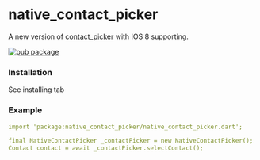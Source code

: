 
# native_contact_picker
A new version of [contact_picker](https://pub.dartlang.org/packages/contact_picker) with IOS 8 supporting.

[![pub package](https://img.shields.io/pub/v/native_contact_picker.svg)](https://pub.dartlang.org/packages/native_contact_picker)

### Installation


See installing tab


### Example



```yaml
import 'package:native_contact_picker/native_contact_picker.dart';

final NativeContactPicker _contactPicker = new NativeContactPicker();
Contact contact = await _contactPicker.selectContact();
```